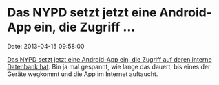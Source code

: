 Das NYPD setzt jetzt eine Android-App ein, die Zugriff \...
===========================================================

Date: 2013-04-15 09:58:00

[Das NYPD setzt jetzt eine Android-App ein, die Zugriff auf deren
interne Datenbank
hat](http://www.theregister.co.uk/2013/04/12/nypd_android_app/). Bin ja
mal gespannt, wie lange das dauert, bis eines der Geräte wegkommt und
die App im Internet auftaucht.
